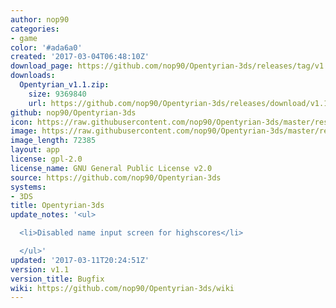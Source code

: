 ```yaml
---
author: nop90
categories:
- game
color: '#ada6a0'
created: '2017-03-04T06:48:10Z'
download_page: https://github.com/nop90/Opentyrian-3ds/releases/tag/v1.1
downloads:
  Opentyrian_v1.1.zip:
    size: 9369840
    url: https://github.com/nop90/Opentyrian-3ds/releases/download/v1.1/Opentyrian_v1.1.zip
github: nop90/Opentyrian-3ds
icon: https://raw.githubusercontent.com/nop90/Opentyrian-3ds/master/resources/icon.png
image: https://raw.githubusercontent.com/nop90/Opentyrian-3ds/master/resources/banner.png
image_length: 72385
layout: app
license: gpl-2.0
license_name: GNU General Public License v2.0
source: https://github.com/nop90/Opentyrian-3ds
systems:
- 3DS
title: Opentyrian-3ds
update_notes: '<ul>

  <li>Disabled name input screen for highscores</li>

  </ul>'
updated: '2017-03-11T20:24:51Z'
version: v1.1
version_title: Bugfix
wiki: https://github.com/nop90/Opentyrian-3ds/wiki
---
```

